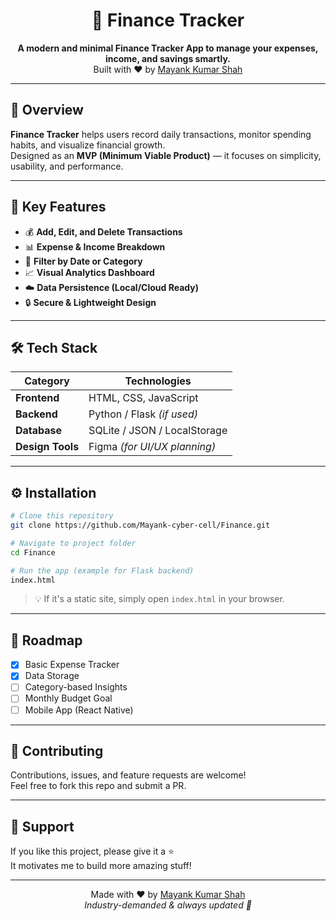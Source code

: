 <h1 align="center">💸 Finance Tracker</h1>

<p align="center">
  <b>A modern and minimal Finance Tracker App to manage your expenses, income, and savings smartly.</b><br>
  Built with ❤️ by <a href="https://github.com/Mayank-cyber-cell">Mayank Kumar Shah</a>
</p>

---

## 🚀 Overview

**Finance Tracker** helps users record daily transactions, monitor spending habits, and visualize financial growth.  
Designed as an **MVP (Minimum Viable Product)** — it focuses on simplicity, usability, and performance.

---

## 🧩 Key Features

- 💰 **Add, Edit, and Delete Transactions**
- 📊 **Expense & Income Breakdown**
- 📅 **Filter by Date or Category**
- 📈 **Visual Analytics Dashboard**
- ☁️ **Data Persistence (Local/Cloud Ready)**
- 🔒 **Secure & Lightweight Design**

---

## 🛠️ Tech Stack

| Category | Technologies |
|-----------|--------------|
| **Frontend** | HTML, CSS, JavaScript |
| **Backend** | Python / Flask *(if used)* |
| **Database** | SQLite / JSON / LocalStorage |
| **Design Tools** | Figma *(for UI/UX planning)* |

---

## ⚙️ Installation

```bash
# Clone this repository
git clone https://github.com/Mayank-cyber-cell/Finance.git

# Navigate to project folder
cd Finance

# Run the app (example for Flask backend)
index.html
```

> 💡 If it's a static site, simply open `index.html` in your browser.

---



## 📅 Roadmap

- [x] Basic Expense Tracker  
- [x] Data Storage  
- [ ] Category-based Insights  
- [ ] Monthly Budget Goal  
- [ ] Mobile App (React Native)  

---

## 🤝 Contributing

Contributions, issues, and feature requests are welcome!  
Feel free to fork this repo and submit a PR.

---

## 🌟 Support

If you like this project, please give it a ⭐  
It motivates me to build more amazing stuff!

---

<p align="center">
  Made with ❤️ by <a href="https://github.com/Mayank-cyber-cell">Mayank Kumar Shah</a> <br>
  <i>Industry-demanded & always updated 🚀</i>
</p>
